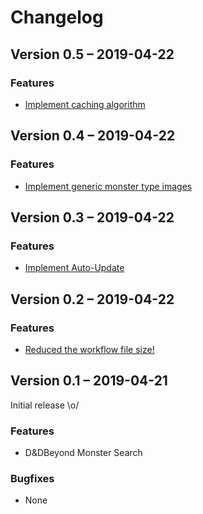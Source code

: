 Changelog
=========

Version 0.5 – 2019-04-22
------------------------

### Features

* [Implement caching algorithm](https://github.com/Wayneoween/alfred-dndbeyond-monster-workflow/issues/2)

Version 0.4 – 2019-04-22
------------------------

### Features

* [Implement generic monster type images](https://github.com/Wayneoween/alfred-dndbeyond-monster-workflow/issues/5)

Version 0.3 – 2019-04-22
------------------------

### Features

* [Implement Auto-Update](https://github.com/Wayneoween/alfred-dndbeyond-monster-workflow/issues/4)

Version 0.2 – 2019-04-22
------------------------

### Features

* [Reduced the workflow file size!](https://github.com/Wayneoween/alfred-dndbeyond-monster-workflow/issues/3)

Version 0.1 – 2019-04-21
------------------------

Initial release \o/

### Features

* D&DBeyond Monster Search

### Bugfixes

* None
